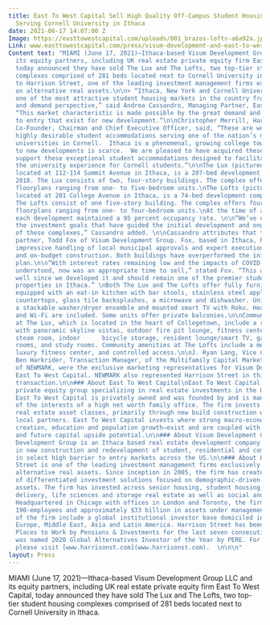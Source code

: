 ```yaml
---
title: East To West Capital Sell High Quality Off-Campus Student Housing Portfolio
  Serving Cornell University in Ithaca
date: 2021-06-17 14:07:00 Z
Image: https://easttowestcapital.com/uploads/001_brazos-lofts-a6a92a.jpg
Link: www.easttowestcapital.com/press/visum-development-and-east-to-west-capital-sell-high-quality-off-campus-student-housing-portfolio
Content text: "MIAMI (June 17, 2021)—Ithaca-based Visum Development Group LLC and
  its equity partners, including UK real estate private equity firm East To West Capital,
  today announced they have sold The Lux and The Lofts, two top-tier student housing
  complexes comprised of 281 beds located next to Cornell University in Ithaca, NY
  to Harrison Street, one of the leading investment management firms exclusively focused
  on alternative real assets.\n\n> “Ithaca, New York and Cornell University represent
  one of the most attractive student housing markets in the country from a supply
  and demand perspective,” said Andrea Cassandro, Managing Partner, East To West Capital.
  “This market characteristic is made possible by the great demand and the barriers
  to entry that exist for new development.”\n\nChristopher Merrill, Harrison Street’s
  Co-Founder, Chairman and Chief Executive Officer, said, “These are well managed,
  highly desirable student accommodations serving one of the nation’s most prestigious
  universities in Cornell.  Ithaca is a phenomenal, growing college town but access
  to new developments is scarce.  We are pleased to have acquired these assets and
  support these exceptional student accommodations designed to facilitate and enhance
  the university experience for Cornell students.”\n\nThe Lux (pictured above left),
  located at 112-114 Summit Avenue in Ithaca, is a 207-bed development completed in
  2018. The Lux consists of two, four-story buildings. The complex offers 10 different
  floorplans ranging from one- to five-bedroom units.\nThe Lofts (pictured above right),
  located at 201 College Avenue in Ithaca, is a 74-bed development completed in 2017.
  The Lofts consist of one five-story building. The complex offers four different
  floorplans ranging from one- to four-bedroom units.\nAt the time of acquisition,
  each development maintained a 95 percent occupancy rate. \n\n“We’ve overachieved
  the investment goals that have guided the initial development and ongoing management
  of these complexes,” Cassandro added. \n\nCassandro attributes that to the development
  partner, Todd Fox of Visum Development Group. Fox, based in Ithaca, has demonstrated
  impressive handling of local municipal approvals and expert execution with on-time
  and on-budget construction. Both buildings have overperformed the initial business
  plan.\n\n“With interest rates remaining low and the impacts of COVID more fully
  understood, now was an appropriate time to sell,” stated Fox. “This asset has performed
  well since we developed it and should remain one of the premier student housing
  properties in Ithaca.” \nBoth The Lux and The Lofts offer fully furnished apartments
  equipped with an eat-in kitchen with bar stools, stainless steel appliances, quartz
  countertops, glass tile backsplashes, a microwave and dishwasher. Units also feature
  a stackable washer/dryer ensemble and mounted smart TV with Roku. Heat, air-conditioning,
  and Wi-Fi are included. Some units offer private balconies.\n\nCommunity amenities
  at The Lux, which is located in the heart of Collegetown, include a rooftop terrace
  with panoramic skyline vistas, outdoor fire pit lounge, fitness center, sauna and
  steam room, indoor      bicycle storage, resident lounge/smart TV, game room, package
  rooms, and study rooms. Community amenities at The Lofts include a media lounge,
  luxury fitness center, and controlled access.\n\nJ. Ryan Lang, Vice Chairman, and
  Ben Harkrider, Transaction Manager, of the Multifamily Capital Markets division
  of NEWMARK, were the exclusive marketing representatives for Visum Development and
  East To West Capital. NEWMARK also represented Harrison Street in this off-market
  transaction.\n\n### About East To West Capital\nEast To West Capital is an independent
  private equity group specializing in real estate investments in the U.S. and Europe.
  East To West Capital is privately owned and was founded by and is managed on behalf
  of the interests of a high net worth family office. The firm invests across all
  real estate asset classes, primarily through new build construction with experienced
  local partners. East To West Capital invests where strong macro-economic factors—job
  creation, education and population growth—exist and are coupled with relative value
  and future capital upside potential.\n\n### About Visum Development Group:\nVisum
  Development Group is an Ithaca based real estate development company specializing
  in new construction and redevelopment of student, residential and commercial properties
  in select high barrier to entry markets across the US.\n\n### About Harrison Street\nHarrison
  Street is one of the leading investment management firms exclusively focused on
  alternative real assets. Since inception in 2005, the firm has created a series
  of differentiated investment solutions focused on demographic-driven, needs-based
  assets. The firm has invested across senior housing, student housing, healthcare
  delivery, life sciences and storage real estate as well as social and utility infrastructure.
  Headquartered in Chicago with offices in London and Toronto, the firm has more than
  190-employees and approximately $33 billion in assets under management. Clients
  of the firm include a global institutional investor base domiciled in North America,
  Europe, Middle East, Asia and Latin America. Harrison Street has been awarded Best
  Places to Work by Pensions & Investments for the last seven consecutive years and
  was named 2020 Global Alternatives Investor of the Year by PERE. For more information,
  please visit [www.harrisonst.com](www.harrisonst.com).  \n\n\n"
layout: Press
---
```


MIAMI (June 17, 2021)—Ithaca-based Visum Development Group LLC and its equity partners, including UK real estate private equity firm East To West Capital, today announced they have sold The Lux and The Lofts, two top-tier student housing complexes comprised of 281 beds located next to Cornell University in Ithaca.